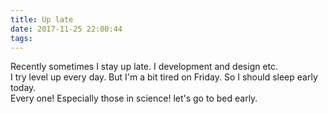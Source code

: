 ```yaml
---
title: Up late
date: 2017-11-25 22:00:44
tags:
---
```


Recently sometimes I stay up late. I development and design etc.  
I try level up every day. But I'm a bit tired on Friday. So I should sleep early today.  
Every one! Especially those in science! let's go to bed early.  
